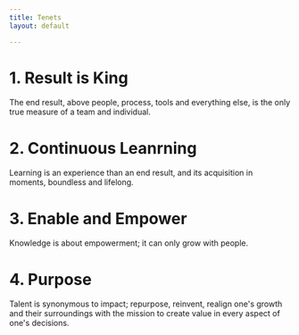 ```yaml
---
title: Tenets
layout: default

---
```


# 1. Result is King

The end result, above people, process, tools and everything else, is the only true measure of a team and individual.

# 2. Continuous Leanrning

Learning is an experience than an end result, and its acquisition in moments, boundless and lifelong.


# 3. Enable and Empower

Knowledge is about empowerment; it can only grow with people.

# 4. Purpose

Talent is synonymous to impact; repurpose, reinvent, realign one's growth and their surroundings with the mission to create value in every aspect of one's decisions.

